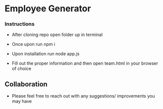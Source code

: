 # Employee Generator

### Instructions

* After cloning repo open folder up in terminal

* Once upon run npm i

* Upon installation run node app.js

* Fill out the proper information and then open team.html in your browser of choice

## Collaboration

- Please feel free to reach out with any suggestions/ improvements you may have
